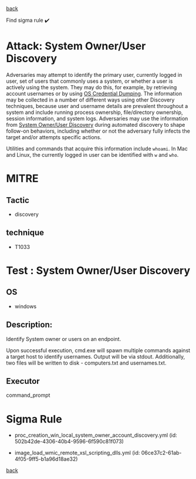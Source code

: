 
[back](../index.md)

Find sigma rule :heavy_check_mark: 

# Attack: System Owner/User Discovery 

Adversaries may attempt to identify the primary user, currently logged in user, set of users that commonly uses a system, or whether a user is actively using the system. They may do this, for example, by retrieving account usernames or by using [OS Credential Dumping](https://attack.mitre.org/techniques/T1003). The information may be collected in a number of different ways using other Discovery techniques, because user and username details are prevalent throughout a system and include running process ownership, file/directory ownership, session information, and system logs. Adversaries may use the information from [System Owner/User Discovery](https://attack.mitre.org/techniques/T1033) during automated discovery to shape follow-on behaviors, including whether or not the adversary fully infects the target and/or attempts specific actions.

Utilities and commands that acquire this information include <code>whoami</code>. In Mac and Linux, the currently logged in user can be identified with <code>w</code> and <code>who</code>.

# MITRE
## Tactic
  - discovery


## technique
  - T1033


# Test : System Owner/User Discovery
## OS
  - windows


## Description:
Identify System owner or users on an endpoint.

Upon successful execution, cmd.exe will spawn multiple commands against a target host to identify usernames. Output will be via stdout. 
Additionally, two files will be written to disk - computers.txt and usernames.txt.


## Executor
command_prompt

# Sigma Rule
 - proc_creation_win_local_system_owner_account_discovery.yml (id: 502b42de-4306-40b4-9596-6f590c81f073)

 - image_load_wmic_remote_xsl_scripting_dlls.yml (id: 06ce37c2-61ab-4f05-9ff5-b1a96d18ae32)



[back](../index.md)
